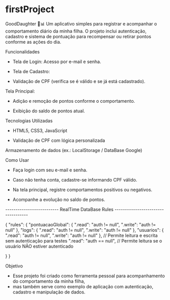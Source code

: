 ﻿# firstProject

GoodDaughter 👧📊
Um aplicativo simples para registrar e acompanhar o comportamento diário da minha filha.
O projeto inclui autenticação, cadastro e sistema de pontuação para recompensar ou retirar pontos conforme as ações do dia.

Funcionalidades

  - Tela de Login: Acesso por e-mail e senha.

  - Tela de Cadastro:

  - Validação de CPF (verifica se é válido e se já está cadastrado).

Tela Principal:

  - Adição e remoção de pontos conforme o comportamento.

  - Exibição do saldo de pontos atual.

Tecnologias Utilizadas
  - HTML5, CSS3, JavaScript

  - Validação de CPF com lógica personalizada

Armazenamento de dados (ex.: LocalStorage / DataBase Google)

Como Usar

  - Faça login com seu e-mail e senha.

  - Caso não tenha conta, cadastre-se informando CPF válido.

  - Na tela principal, registre comportamentos positivos ou negativos.

  - Acompanhe a evolução no saldo de pontos.


--------------------------    RealTime DataBase Rules   -----------------------------------

{
  "rules": {
    "pontuacaoGlobal": {
      ".read": "auth != null",
      ".write": "auth != null"
    },
    "logs": {
      ".read": "auth != null",
      ".write": "auth != null"
    },
    "usuarios": {
      ".read": "auth != null",
      ".write": "auth != null"
    },
    // Permite leitura e escrita sem autenticação para testes
    ".read": "auth == null",  // Permite leitura se o usuário NÃO estiver autenticado
    
  }
}

Objetivo

  - Esse projeto foi criado como ferramenta pessoal para acompanhamento do comportamento da minha filha,
  -  mas também serve como exemplo de aplicação com autenticação, cadastro e manipulação de dados.


